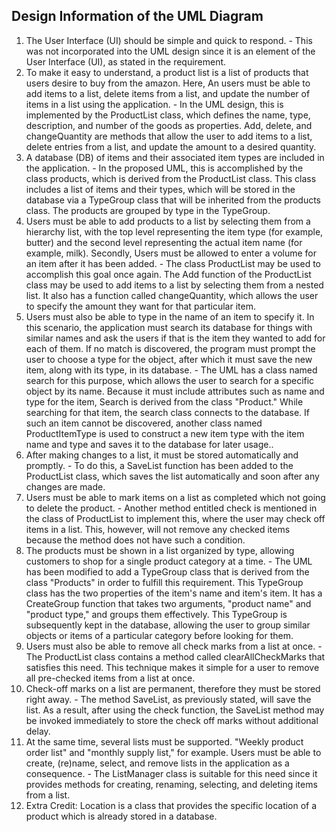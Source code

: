 ## Design Information of the UML Diagram
1. The User Interface (UI) should be simple and quick to respond.
\- This was not incorporated into the UML design since it is an element of the User Interface (UI), as stated in the requirement.
2. To make it easy to understand, a product list is a list of products that users desire to buy from the amazon. Here, An users must be able to add items to a list, delete items from a list, and update the number of items in a list using the application.
\- In the UML design, this is implemented by the ProductList class, which defines the name, type, description, and number of the goods as properties. Add, delete, and changeQuantity are methods that allow the user to add items to a list, delete entries from a list, and update the amount to a desired quantity.
3. A database (DB) of items and their associated item types are included in the application.
\- In the proposed UML, this is accomplished by the class products, which is derived from the ProductList class. This class includes a list of items and their types, which will be stored in the database via a TypeGroup class that will be inherited from the products class. The products are grouped by type in the TypeGroup.
4. Users must be able to add products to a list by selecting them from a hierarchy list, with the top level representing the item type (for example, butter) and the second level representing the actual item name (for example, milk). Secondly, Users must be allowed to enter a volume for an item after it has been added.
\- The class ProductList may be used to accomplish this goal once again. The Add function of the ProductList class may be used to add items to a list by selecting them from a nested list. It also has a function called changeQuantity, which allows the user to specify the amount they want for that particular item.
5. Users must also be able to type in the name of an item to specify it. In this scenario, the application must search its database for things with similar names and ask the users if that is the item they wanted to add for each of them. If no match is discovered, the program must prompt the user to choose a type for the object, after which it must save the new item, along with its type, in its database.
\- The UML has a class named search for this purpose, which allows the user to search for a specific object by its name. Because it must include attributes such as name and type for the item, Search is derived from the class "Product." While searching for that item, the search class connects to the database. If such an item cannot be discovered, another class named ProductItemType is used to construct a new item type with the item name and type and saves it to the database for later usage.. 
6. After making changes to a list, it must be stored automatically and promptly.
 \- To do this, a SaveList function has been added to the ProductList class, which saves the list automatically and soon after any changes are made.
7. Users must be able to mark items on a list as completed which not going to delete the product.
 \- Another method entitled check is mentioned in the class of ProductList to implement this, where the user may check off items in a list. This, however, will not remove any checked items because the method does not have such a condition.
8. The products must be shown in a list organized by type, allowing customers to shop for a single product category at a time.
\- The UML has been modified to add a TypeGroup class that is derived from the class "Products" in order to fulfill this requirement. This TypeGroup class has the two properties of the item's name and item's item. It has a CreateGroup function that takes two arguments, "product name" and "product type," and groups them effectively. This TypeGroup is subsequently kept in the database, allowing the user to group similar objects or items of a particular category before looking for them.
9. Users must also be able to remove all check marks from a list at once.
\- The ProductList class contains a method called clearAllCheckMarks that satisfies this need. This technique makes it simple for a user to remove all pre-checked items from a list at once.
10. Check-off marks on a list are permanent, therefore they must be stored right away.
\-  The method SaveList, as previously stated, will save the list. As a result, after using the check function, the SaveList method may be invoked immediately to store the check off marks without additional delay.
11. At the same time, several lists must be supported. "Weekly product order list" and "monthly supply list," for example. Users must be able to create, (re)name, select, and remove lists in the application as a consequence.
\- The ListManager class is suitable for this need since it provides methods for creating, renaming, selecting, and deleting items from a list.
12. Extra Credit: Location is a class that provides the specific location of a product which is already stored in a database.

